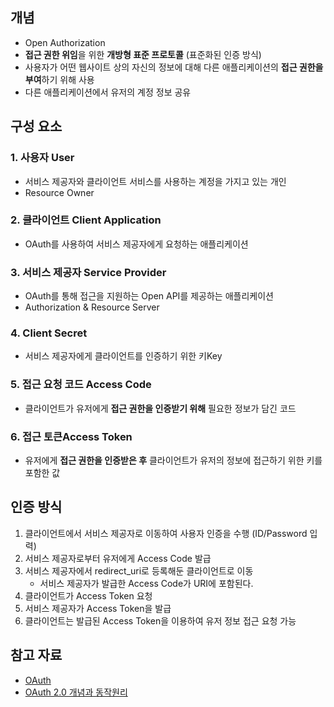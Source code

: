 ## 개념
- Open Authorization
- **접근 권한 위임**을 위한 **개방형 표준 프로토콜** (표준화된 인증 방식)
- 사용자가 어떤 웹사이트 상의 자신의 정보에 대해 다른 애플리케이션의 **접근 권한을 부여**하기 위해 사용
- 다른 애플리케이션에서 유저의 계정 정보 공유

## 구성 요소
### 1. 사용자 User
- 서비스 제공자와 클라이언트 서비스를 사용하는 계정을 가지고 있는 개인
- Resource Owner
### 2. 클라이언트 Client Application
- OAuth를 사용하여 서비스 제공자에게 요청하는 애플리케이션
### 3. 서비스 제공자 Service Provider
- OAuth를 통해 접근을 지원하는 Open API를 제공하는 애플리케이션
- Authorization & Resource Server
### 4. Client Secret
- 서비스 제공자에게 클라이언트를 인증하기 위한 키Key
### 5. 접근 요청 코드 Access Code
- 클라이언트가 유저에게 **접근 권한을 인증받기 위해** 필요한 정보가 담긴 코드
### 6. 접근 토큰Access Token
- 유저에게 **접근 권한을 인증받은 후** 클라이언트가 유저의 정보에 접근하기 위한 키를 포함한 값

## 인증 방식
1. 클라이언트에서 서비스 제공자로 이동하여 사용자 인증을 수행 (ID/Password 입력)
2. 서비스 제공자로부터 유저에게 Access Code 발급
3. 서비스 제공자에서 redirect_uri로 등록해둔 클라이언트로 이동
	- 서비스 제공자가 발급한 Access Code가 URI에 포함된다.
4. 클라이언트가 Access Token 요청
5. 서비스 제공자가 Access Token을 발급
6. 클라이언트는 발급된 Access Token을 이용하여 유저 정보 접근 요청 가능

## 참고 자료
- [OAuth](https://ko.wikipedia.org/wiki/OAuth)
- [OAuth 2.0 개념과 동작원리](https://hudi.blog/oauth-2.0/)